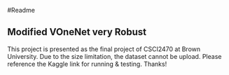 #Readme
## Modified VOneNet very Robust
This project is presented as the final project of CSCI2470 at Brown University. Due to the size limitation, the dataset cannot be upload. Please reference the Kaggle link for running & testing. Thanks!